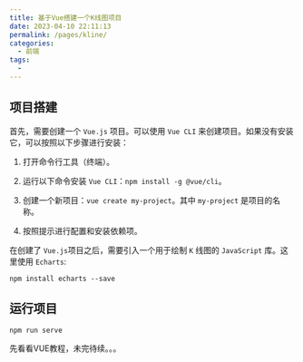 ```yaml
---
title: 基于Vue搭建一个K线图项目
date: 2023-04-10 22:11:13
permalink: /pages/kline/
categories:
  - 前端
tags:
  - 
---
```


## 项目搭建

首先，需要创建一个 `Vue.js` 项目。可以使用 `Vue CLI` 来创建项目。如果没有安装它，可以按照以下步骤进行安装：

1. 打开命令行工具（终端）。

2. 运行以下命令安装 `Vue CLI`：`npm install -g @vue/cli`。

3. 创建一个新项目：`vue create my-project`。其中 `my-project` 是项目的名称。

4. 按照提示进行配置和安装依赖项。



在创建了 `Vue.js`项目之后，需要引入一个用于绘制 `K` 线图的 `JavaScript` 库。这里使用 `Echarts`:

```shell
npm install echarts --save
```



## 运行项目

```shell
npm run serve
```

先看看VUE教程，未完待续。。。